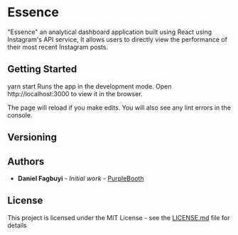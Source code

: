 # Essence

"Essence"  an analytical dashboard application built using React using Instagram's API service, It allows users to directly view the performance of their most recent Instagram posts.

## Getting Started

yarn start
Runs the app in the development mode.
Open http://localhost:3000 to view it in the browser.

The page will reload if you make edits.
You will also see any lint errors in the console.

## Versioning


## Authors

* **Daniel Fagbuyi** - *Initial work* - [PurpleBooth](https://github.com/lions-dan)


## License

This project is licensed under the MIT License - see the [LICENSE.md](LICENSE.md) file for details


